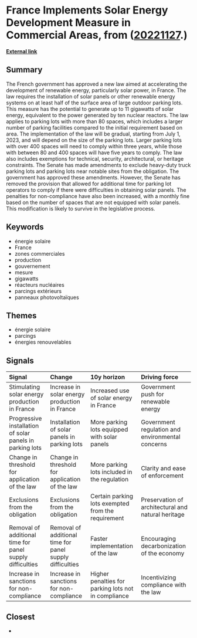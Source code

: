# __France Implements Solar Energy Development Measure in Commercial Areas__, from ([20221127](https://kghosh.substack.com/p/20221127).)

__[External link](https://www-publicsenat-fr.translate.goog/article/parlementaire/l-obligation-de-pose-de-panneaux-photovoltaiques-sur-les-grands-parkings?_x_tr_sl=auto&_x_tr_tl=en&_x_tr_hl=en&_x_tr_pto=wapp)__



## Summary

The French government has approved a new law aimed at accelerating the development of renewable energy, particularly solar power, in France. The law requires the installation of solar panels or other renewable energy systems on at least half of the surface area of large outdoor parking lots. This measure has the potential to generate up to 11 gigawatts of solar energy, equivalent to the power generated by ten nuclear reactors. The law applies to parking lots with more than 80 spaces, which includes a larger number of parking facilities compared to the initial requirement based on area. The implementation of the law will be gradual, starting from July 1, 2023, and will depend on the size of the parking lots. Larger parking lots with over 400 spaces will need to comply within three years, while those with between 80 and 400 spaces will have five years to comply. The law also includes exemptions for technical, security, architectural, or heritage constraints. The Senate has made amendments to exclude heavy-duty truck parking lots and parking lots near notable sites from the obligation. The government has approved these amendments. However, the Senate has removed the provision that allowed for additional time for parking lot operators to comply if there were difficulties in obtaining solar panels. The penalties for non-compliance have also been increased, with a monthly fine based on the number of spaces that are not equipped with solar panels. This modification is likely to survive in the legislative process.

## Keywords

* énergie solaire
* France
* zones commerciales
* production
* gouvernement
* mesure
* gigawatts
* réacteurs nucléaires
* parcings extérieurs
* panneaux photovoltaïques

## Themes

* énergie solaire
* parcings
* énergies renouvelables

## Signals

| Signal                                                   | Change                                                   | 10y horizon                                         | Driving force                                      |
|:---------------------------------------------------------|:---------------------------------------------------------|:----------------------------------------------------|:---------------------------------------------------|
| Stimulating solar energy production in France            | Increase in solar energy production in France            | Increased use of solar energy in France             | Government push for renewable energy               |
| Progressive installation of solar panels in parking lots | Installation of solar panels in parking lots             | More parking lots equipped with solar panels        | Government regulation and environmental concerns   |
| Change in threshold for application of the law           | Change in threshold for application of the law           | More parking lots included in the regulation        | Clarity and ease of enforcement                    |
| Exclusions from the obligation                           | Exclusions from the obligation                           | Certain parking lots exempted from the requirement  | Preservation of architectural and natural heritage |
| Removal of additional time for panel supply difficulties | Removal of additional time for panel supply difficulties | Faster implementation of the law                    | Encouraging decarbonization of the economy         |
| Increase in sanctions for non-compliance                 | Increase in sanctions for non-compliance                 | Higher penalties for parking lots not in compliance | Incentivizing compliance with the law              |

## Closest

* 